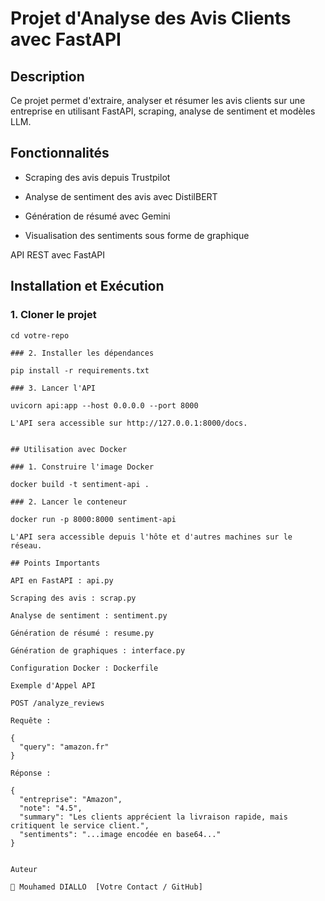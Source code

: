 # Projet d'Analyse des Avis Clients avec FastAPI

## Description

Ce projet permet d'extraire, analyser et résumer les avis clients sur une entreprise en utilisant FastAPI, scraping, analyse de sentiment et modèles LLM.

## Fonctionnalités

- Scraping des avis depuis Trustpilot

- Analyse de sentiment des avis avec DistilBERT

- Génération de résumé avec Gemini

- Visualisation des sentiments sous forme de graphique

API REST avec FastAPI

## Installation et Exécution

### 1. Cloner le projet

```git clone https://github.com/votre-repo.git
cd votre-repo

### 2. Installer les dépendances

pip install -r requirements.txt

### 3. Lancer l'API

uvicorn api:app --host 0.0.0.0 --port 8000

L'API sera accessible sur http://127.0.0.1:8000/docs.


## Utilisation avec Docker

### 1. Construire l'image Docker

docker build -t sentiment-api .

### 2. Lancer le conteneur

docker run -p 8000:8000 sentiment-api

L'API sera accessible depuis l'hôte et d'autres machines sur le réseau.

## Points Importants

API en FastAPI : api.py

Scraping des avis : scrap.py

Analyse de sentiment : sentiment.py

Génération de résumé : resume.py

Génération de graphiques : interface.py

Configuration Docker : Dockerfile

Exemple d'Appel API

POST /analyze_reviews

Requête :

{
  "query": "amazon.fr"
}

Réponse :

{
  "entreprise": "Amazon",
  "note": "4.5",
  "summary": "Les clients apprécient la livraison rapide, mais critiquent le service client.",
  "sentiments": "...image encodée en base64..."
}


Auteur

👤 Mouhamed DIALLO  [Votre Contact / GitHub]

